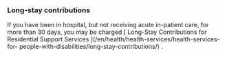 ###  Long-stay contributions

If you have been in hospital, but not receiving acute in-patient care, for
more than 30 days, you may be charged [ Long-Stay Contributions for
Residential Support Services ](/en/health/health-services/health-services-for-
people-with-disabilities/long-stay-contributions/) .
